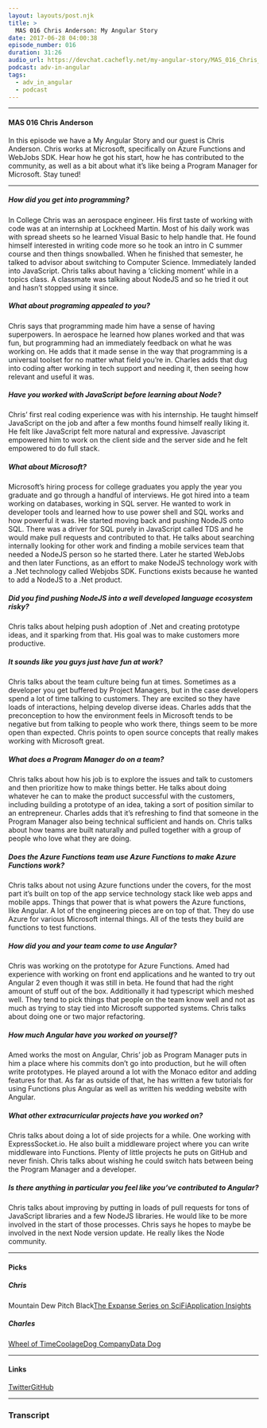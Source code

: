 ```yaml
---
layout: layouts/post.njk
title: >
  MAS 016 Chris Anderson: My Angular Story
date: 2017-06-28 04:00:38
episode_number: 016
duration: 31:26
audio_url: https://devchat.cachefly.net/my-angular-story/MAS_016_Chris_Anderson.mp3
podcast: adv-in-angular
tags:
  - adv_in_angular
  - podcast
---
```


---

#### MAS 016 Chris Anderson

In this episode we have a My Angular Story and our guest is Chris Anderson. Chris works at Microsoft, specifically on Azure Functions and WebJobs SDK. Hear how he got his start, how he has contributed to the community, as well as a bit about what it’s like being a Program Manager for Microsoft. Stay tuned!

---

##### How did you get into programming?

In College Chris was an aerospace engineer. His first taste of working with code was at an internship at Lockheed Martin. Most of his daily work was with spread sheets so he learned Visual Basic to help handle that. He found himself interested in writing code more so he took an intro in C summer course and then things snowballed. When he finished that semester, he talked to advisor about switching to Computer Science. Immediately landed into JavaScript. Chris talks about having a ‘clicking moment’ while in a topics class. A classmate was talking about NodeJS and so he tried it out and hasn’t stopped using it since.

##### What about programing appealed to you?

Chris says that programming made him have a sense of having superpowers. In aerospace he learned how planes worked and that was fun, but programming had an immediately feedback on what he was working on. He adds that it made sense in the way that programming is a universal toolset for no matter what field you’re in. Charles adds that dug into coding after working in tech support and needing it, then seeing how relevant and useful it was.

##### Have you worked with JavaScript before learning about Node?

Chris’ first real coding experience was with his internship. He taught himself JavaScript on the job and after a few months found himself really liking it. He felt like JavaScript felt more natural and expressive. Javascript empowered him to work on the client side and the server side and he felt empowered to do full stack.

##### What about Microsoft?

Microsoft’s hiring process for college graduates you apply the year you graduate and go through a handful of interviews. He got hired into a team working on databases, working in SQL server. He wanted to work in developer tools and learned how to use power shell and SQL works and how powerful it was. He started moving back and pushing NodeJS onto SQL. There was a driver for SQL purely in JavaScript called TDS and he would make pull requests and contributed to that. He talks about searching internally looking for other work and finding a mobile services team that needed a NodeJS person so he started there. Later he started WebJobs and then later Functions, as an effort to make NodeJS technology work with a .Net technology called Webjobs SDK. Functions exists because he wanted to add a NodeJS to a .Net product.

##### Did you find pushing NodeJS into a well developed language ecosystem risky?

Chris talks about helping push adoption of .Net and creating prototype ideas, and it sparking from that. His goal was to make customers more productive.

##### It sounds like you guys just have fun at work?

Chris talks about the team culture being fun at times. Sometimes as a developer you get buffered by Project Managers, but in the case developers spend a lot of time talking to customers. They are excited so they have loads of interactions, helping develop diverse ideas. Charles adds that the preconception to how the environment feels in Microsoft tends to be negative but from talking to people who work there, things seem to be more open than expected. Chris points to open source concepts that really makes working with Microsoft great.

##### What does a Program Manager do on a team?

Chris talks about how his job is to explore the issues and talk to customers and then prioritize how to make things better. He talks about doing whatever he can to make the product successful with the customers, including building a prototype of an idea, taking a sort of position similar to an entrepreneur. Charles adds that it’s refreshing to find that someone in the Program Manager also being technical sufficient and hands on. Chris talks about how teams are built naturally and pulled together with a group of people who love what they are doing.

##### Does the Azure Functions team use Azure Functions to make Azure Functions work?

Chris talks about not using Azure functions under the covers, for the most part it’s built on top of the app service technology stack like web apps and mobile apps. Things that power that is what powers the Azure functions, like Angular. A lot of the engineering pieces are on top of that. They do use Azure for various Microsoft internal things. All of the tests they build are functions to test functions.

##### How did you and your team come to use Angular?

Chris was working on the prototype for Azure Functions. Amed had experience with working on front end applications and he wanted to try out Angular 2 even though it was still in beta. He found that had the right amount of stuff out of the box. Additionally it had typescript which meshed well. They tend to pick things that people on the team know well and not as much as trying to stay tied into Microsoft supported systems. Chris talks about doing one or two major refactoring.

##### How much Angular have you worked on yourself?

Amed works the most on Angular, Chris’ job as Program Manager puts in him a place where his commits don’t go into production, but he will often write prototypes. He played around a lot with the Monaco editor and adding features for that. As far as outside of that, he has written a few tutorials for using Functions plus Angular as well as written his wedding website with Angular.

##### What other extracurricular projects have you worked on?

Chris talks about doing a lot of side projects for a while. One working with ExpressSocket.io. He also built a middleware project where you can write middleware into Functions. Plenty of little projects he puts on GitHub and never finish. Chris talks about wishing he could switch hats between being the Program Manager and a developer.

##### Is there anything in particular you feel like you’ve contributed to Angular?

Chris talks about improving by putting in loads of pull requests for tons of JavaScript libraries and a few NodeJS libraries. He would like to be more involved in the start of those processes. Chris says he hopes to maybe be involved in the next Node version update. He really likes the Node community.

---

#### Picks

##### Chris

Mountain Dew Pitch Black[The Expanse Series on SciFi](http://www.syfy.com/theexpanse)[Application Insights](https://azure.microsoft.com/en-us/services/application-insights/)

##### Charles

[Wheel of Time](https://www.amazon.com/Eye-World-Wheel-Time-Book/dp/0812511816)[Coolage](https://www.amazon.com/Coolidge-Amity-Shlaes/dp/0061967599)[Dog Company](https://www.amazon.com/Dog-Company-American-Soldiers-Abandoned/dp/1478908505)[Data Dog](https://www.datadoghq.com/lpg/?utm_source=Advertisement&utm_medium=GoogleAdsBrand&utm_campaign=GoogleAdsBrand-US&utm_content=Datadog&utm_keyword=%7Bkeyword%7D&utm_matchtype=%7Bmatchtype%7D&gclid=EAIaIQobChMIgOmj1qzi1AIV2B6BCh26hgIgEAAYASAAEgIvuvD_BwE)

---

#### Links

[Twitter](https://twitter.com/crandycodes?lang=en)[GitHub](https://github.com/christopheranderson)

---

### Transcript
